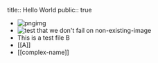 title:: Hello World
public:: true

- ![pngimg](../assets/picture-2.png)
- ![test that we don't fail on non-existing-image](../assets/image-that-doesnt-exist.png)
- This is a test file B
- [[A]]
- [[complex-name]]

